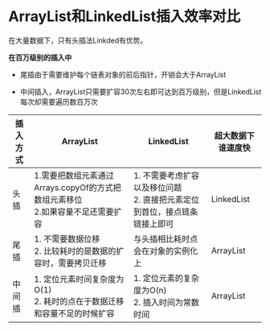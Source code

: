 # ArrayList和LinkedList插入效率对比

在大量数据下，只有头插法Linkded有优势。

**在百万级别的插入中**

+ 尾插由于需要维护每个链表对象的前后指针，开销会大于ArrayList

+ 中间插入，ArrayList只需要扩容30次左右即可达到百万级别，但是LinkedList每次却需要遍历数百万次

| 插入方式 | ArrayList                                                    | LinkedList                                                   | 超大数据下谁速度快 |
| -------- | ------------------------------------------------------------ | ------------------------------------------------------------ | ------------------ |
| 头插     | 1.需要把数组元素通过Arrays.copyOf的方式把数组元素移位 <br>2.如果容量不足还需要扩容 | 1. 不需要考虑扩容以及移位问题<br>2. 直接把元素定位到首位，接点链条链接上即可 | LinkedList         |
| 尾插     | 1. 不需要数据位移 <br>2. 比较耗时的是数据的扩容时，需要拷贝迁移 | 与头插相比耗时点会在对象的实例化上                           | ArrayList          |
| 中间插   | 1. 定位元素时间复杂度为O(1)<br>2. 耗时的点在于数据迁移和容量不足的时候扩容 | 1. 定位元素的复杂度为O(n)<br>2. 插入时间为常数时间           | ArrayList          |

